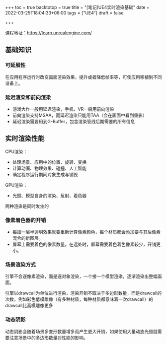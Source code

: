 +++
toc = true
backtotop = true
title = "[笔记]UE4实时渲染基础"
date =  2022-03-25T18:04:33+08:00
tags = ["UE4"]
draft = false

+++

课程地址：https://learn.unrealengine.com/

## 基础知识

### 可延展性

在应用程序运行时改变画面渲染效果，提升或者降低帧率等，可使应用移植到不同设备上。

### 延迟渲染和前向渲染

- 游戏大作一般用延迟渲染，手机、VR一般用前向渲染
- 前向渲染支持MSAA，而延迟渲染只能用TAA（会在画面中看到重影）
- 延迟渲染需要用到G-Buffer，包含渲染管线后期需要的所有信息

## 实时渲染性能

CPU渲染：

- 处理场景、应用中的位置、旋转、变换
- 计算动画、物理效果、碰撞、人工智能
- 确定程序运行期间对象生成与销毁

 GPU渲染：

- 光照、模型自身的渲染、反射、着色器

两种渲染是同时发生的

### 像素着色器的开销

- 每加一层半透明效果就要重新计算像素颜色，每个材质都会添加要与其后像素混合的新图层。
- 屏幕上需要着色的像素数量。在远处时，屏幕需要着色着色像素较少，开销更小。

### 场景渲染方式

引擎不会逐像素渲染，而是逐对象渲染，一个接一个模型渲染，逐渐渲染出整幅画面。

引擎以drawcall为单位进行渲染，渲染开销不取决于多边形数量，而是drawcall的次数，例如彩色低模雕像（有多种材质，每种材质都意味着一次drawcall）的drawcall比高模雕像更多

### 动态阴影

动态阴影会随着场景多变形数量增多而产生更大开销，如果使用大量动态光照就需要注意场景中的多边形数量对性能的影响。





